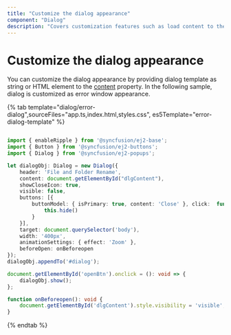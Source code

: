 ```yaml
---
title: "Customize the dialog appearance"
component: "Dialog"
description: "Covers customization features such as load content to the dialog from external sources, built-in alert, and confirmation model dialog."
---
```


# Customize the dialog appearance

You can customize the dialog appearance by providing dialog template as string or HTML element to the [content](../../api/dialog/#content) property. In the following sample, dialog is customized as error window appearance.

{% tab template="dialog/error-dialog",sourceFiles="app.ts,index.html,styles.css", es5Template="error-dialog-template" %}

```typescript

import { enableRipple } from '@syncfusion/ej2-base';
import { Button } from '@syncfusion/ej2-buttons';
import { Dialog } from '@syncfusion/ej2-popups';

let dialogObj: Dialog = new Dialog({
    header: 'File and Folder Rename',
    content: document.getElementById("dlgContent"),
    showCloseIcon: true,
    visible: false,
    buttons: [{
        buttonModel: { isPrimary: true, content: 'Close' }, click:  function() {
            this.hide()
        }
    }],
    target: document.querySelector('body'),
    width: '400px',
    animationSettings: { effect: 'Zoom' },
    beforeOpen: onBeforeopen
});
dialogObj.appendTo('#dialog');

document.getElementById('openBtn').onclick = (): void => {
    dialogObj.show();
};

function onBeforeopen(): void {
    document.getElementById('dlgContent').style.visibility = 'visible';
}

```

{% endtab %}